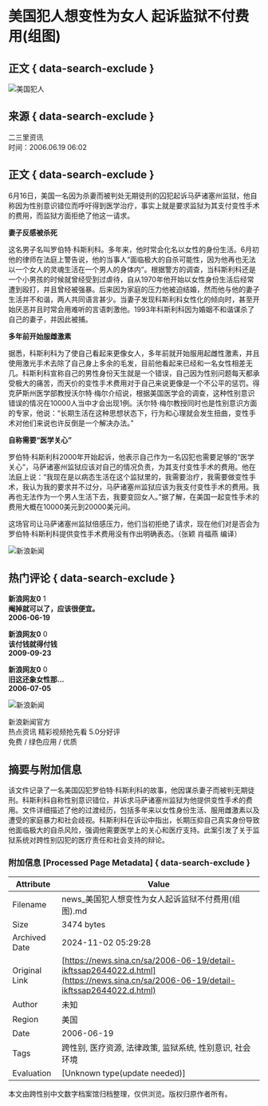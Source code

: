 # 美国犯人想变性为女人 起诉监狱不付费用(组图)

## 正文 { data-search-exclude }


![美国犯人](https://n.sinaimg.cn/sinakd10203/358/w179h179/20200407/2e40-irtymmw7857041.jpg)

## 来源 { data-search-exclude }
二三里资讯  
 时间：2006.06.19 06:02

## 正文 { data-search-exclude }

6月16日，美国一名因为杀妻而被判处无期徒刑的囚犯起诉马萨诸塞州监狱，他自称因为性别意识错位而呼吁得到医学治疗，事实上就是要求监狱为其支付变性手术的费用，而监狱方面拒绝了他这一请求。

**妻子反感被杀死**

这名男子名叫罗伯特·科斯利科。多年来，他时常会化名以女性的身份生活。6月初他的律师在法庭上警告说，他的当事人“面临极大的自杀可能性，因为他再也无法以一个女人的灵魂生活在一个男人的身体内”。根据警方的调查，当科斯利科还是一个小男孩的时候就曾经受到过虐待，自从1970年他开始以女性身份生活后经常遭到殴打，并且曾经被强暴。后来因为家庭的压力他被迫结婚，然而他与他的妻子生活并不和谐，两人共同语言甚少。当妻子发现科斯利科女性化的倾向时，甚至开始厌恶并且时常会用难听的言语刺激他。1993年科斯利科因为婚姻不和谐谋杀了自己的妻子，并因此被捕。

**多年前开始服雌激素**

据悉，科斯利科为了使自己看起来更像女人，多年前就开始服用起雌性激素，并且使用激光手术去除了自己身上多余的毛发，目前他看起来已经和一名女性相差无几。科斯利科宣称自己的男性身份天生就是一个错误，自己因为性别问题每天都承受极大的痛苦，而天价的变性手术费用对于自己来说更像是一个不公平的惩罚。得克萨斯州医学部教授沃尔特·梅尔介绍说，根据美国医学会的调查，这种性别意识错误的情况在10000人当中才会出现1例。沃尔特·梅尔教授同时也是性别意识方面的专家，他说：“长期生活在这种思想状态下，行为和心理就会发生扭曲，变性手术对他们来说也许反倒是一个解决办法。”

**自称需要“医学关心”**

罗伯特·科斯利科2000年开始起诉，他表示自己作为一名囚犯也需要足够的“医学关心”，马萨诸塞州监狱应该对自己的情况负责，为其支付变性手术的费用。他在法庭上说：“我现在是以病态生活在这个监狱里的，我需要治疗，我需要做变性手术，我认为我的要求并不过分，马萨诸塞州监狱应该为我支付变性手术的费用。我再也无法作为一个男人生活下去，我要变回女人。”据了解，在美国一起变性手术的费用大概在10000美元到20000美元间。

这场官司让马萨诸塞州监狱倍感压力，他们当初拒绝了请求，现在他们对是否会为罗伯特·科斯利科提供变性手术费用没有作出明确表态。（张颖 肖福燕 编译）

![新浪新闻](https://n.sinaimg.cn/default/2fb77759/20151125/320X320.png)

## 热门评论 { data-search-exclude }

**新浪网友0** 1  
**阉掉就可以了，应该很便宜。**  
**2006-06-19**  

**新浪网友0** 0  
**该付钱就得付钱**  
**2009-09-23**  

**新浪网友0** 0  
**旧这还象女性那...**  
**2006-07-05**

![新浪新闻](https://n.sinaimg.cn/default/80905340/20200331/sinalogo.png)

新浪新闻官方  
热点资讯 精彩视频抢先看 5.0分好评  
免费 / 绿色应用 / 优质  

## 摘要与附加信息

<!-- tcd_abstract -->
该文件记录了一名美国囚犯罗伯特·科斯利科的故事，他因谋杀妻子而被判无期徒刑。科斯利科自称性别意识错位，并诉求马萨诸塞州监狱为他提供变性手术的费用。文件详细描述了他的过渡经历，包括多年来以女性身份生活、服用雌激素以及遭受的家庭暴力和社会歧视。科斯利科在诉讼中指出，长期压抑自己真实身份导致他面临极大的自杀风险，强调他需要医学上的关心和医疗支持。此案引发了关于监狱系统对跨性别囚犯的医疗责任和社会支持的辩论。
<!-- tcd_abstract_end -->

### 附加信息 [Processed Page Metadata] { data-search-exclude }

| Attribute       | Value                                  |
|-----------------|----------------------------------------|
| Filename        | news_美国犯人想变性为女人起诉监狱不付费用(组图).md                             |
| Size            | 3474 bytes                           |
| Archived Date   | 2024-11-02 05:29:28                             |
| Original Link   | [https://news.sina.cn/sa/2006-06-19/detail-ikftssap2644022.d.html](https://news.sina.cn/sa/2006-06-19/detail-ikftssap2644022.d.html)                       |
| Author          | 未知                               |
| Region          | 美国                               |
| Date            | 2006-06-19                                 |
| Tags            | 跨性别, 医疗资源, 法律政策, 监狱系统, 性别意识, 社会环境                                 |
| Evaluation            | [Unknown type(update needed)]                                 |
<!-- tcd_table_end -->

本文由跨性别中文数字档案馆归档整理，仅供浏览。版权归原作者所有。
